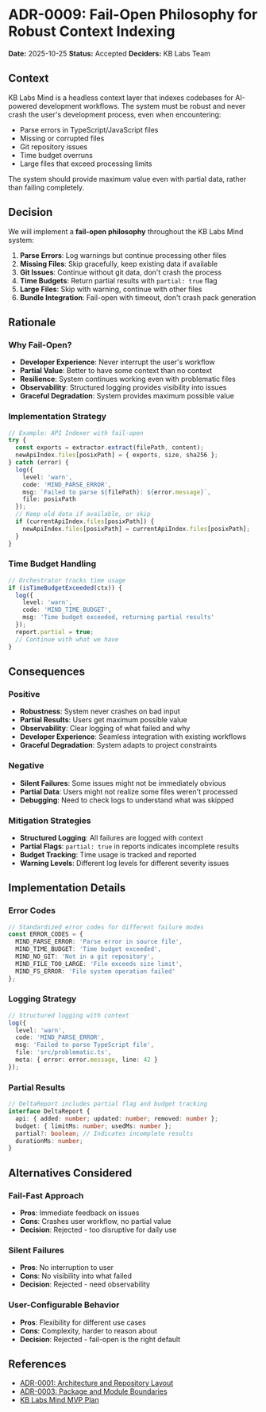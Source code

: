 # ADR-0009: Fail-Open Philosophy for Robust Context Indexing

**Date:** 2025-10-25
**Status:** Accepted
**Deciders:** KB Labs Team

## Context

KB Labs Mind is a headless context layer that indexes codebases for AI-powered development workflows. The system must be robust and never crash the user's development process, even when encountering:

- Parse errors in TypeScript/JavaScript files
- Missing or corrupted files
- Git repository issues
- Time budget overruns
- Large files that exceed processing limits

The system should provide maximum value even with partial data, rather than failing completely.

## Decision

We will implement a **fail-open philosophy** throughout the KB Labs Mind system:

1. **Parse Errors**: Log warnings but continue processing other files
2. **Missing Files**: Skip gracefully, keep existing data if available
3. **Git Issues**: Continue without git data, don't crash the process
4. **Time Budgets**: Return partial results with `partial: true` flag
5. **Large Files**: Skip with warning, continue with other files
6. **Bundle Integration**: Fail-open with timeout, don't crash pack generation

## Rationale

### Why Fail-Open?

- **Developer Experience**: Never interrupt the user's workflow
- **Partial Value**: Better to have some context than no context
- **Resilience**: System continues working even with problematic files
- **Observability**: Structured logging provides visibility into issues
- **Graceful Degradation**: System provides maximum possible value

### Implementation Strategy

```typescript
// Example: API Indexer with fail-open
try {
  const exports = extractor.extract(filePath, content);
  newApiIndex.files[posixPath] = { exports, size, sha256 };
} catch (error) {
  log({ 
    level: 'warn', 
    code: 'MIND_PARSE_ERROR', 
    msg: `Failed to parse ${filePath}: ${error.message}`,
    file: posixPath 
  });
  // Keep old data if available, or skip
  if (currentApiIndex.files[posixPath]) {
    newApiIndex.files[posixPath] = currentApiIndex.files[posixPath];
  }
}
```

### Time Budget Handling

```typescript
// Orchestrator tracks time usage
if (isTimeBudgetExceeded(ctx)) {
  log({ 
    level: 'warn', 
    code: 'MIND_TIME_BUDGET', 
    msg: 'Time budget exceeded, returning partial results' 
  });
  report.partial = true;
  // Continue with what we have
}
```

## Consequences

### Positive

- **Robustness**: System never crashes on bad input
- **Partial Results**: Users get maximum possible value
- **Observability**: Clear logging of what failed and why
- **Developer Experience**: Seamless integration with existing workflows
- **Graceful Degradation**: System adapts to project constraints

### Negative

- **Silent Failures**: Some issues might not be immediately obvious
- **Partial Data**: Users might not realize some files weren't processed
- **Debugging**: Need to check logs to understand what was skipped

### Mitigation Strategies

- **Structured Logging**: All failures are logged with context
- **Partial Flags**: `partial: true` in reports indicates incomplete results
- **Budget Tracking**: Time usage is tracked and reported
- **Warning Levels**: Different log levels for different severity issues

## Implementation Details

### Error Codes

```typescript
// Standardized error codes for different failure modes
const ERROR_CODES = {
  MIND_PARSE_ERROR: 'Parse error in source file',
  MIND_TIME_BUDGET: 'Time budget exceeded',
  MIND_NO_GIT: 'Not in a git repository',
  MIND_FILE_TOO_LARGE: 'File exceeds size limit',
  MIND_FS_ERROR: 'File system operation failed'
};
```

### Logging Strategy

```typescript
// Structured logging with context
log({
  level: 'warn',
  code: 'MIND_PARSE_ERROR',
  msg: 'Failed to parse TypeScript file',
  file: 'src/problematic.ts',
  meta: { error: error.message, line: 42 }
});
```

### Partial Results

```typescript
// DeltaReport includes partial flag and budget tracking
interface DeltaReport {
  api: { added: number; updated: number; removed: number };
  budget: { limitMs: number; usedMs: number };
  partial?: boolean; // Indicates incomplete results
  durationMs: number;
}
```

## Alternatives Considered

### Fail-Fast Approach
- **Pros**: Immediate feedback on issues
- **Cons**: Crashes user workflow, no partial value
- **Decision**: Rejected - too disruptive for daily use

### Silent Failures
- **Pros**: No interruption to user
- **Cons**: No visibility into what failed
- **Decision**: Rejected - need observability

### User-Configurable Behavior
- **Pros**: Flexibility for different use cases
- **Cons**: Complexity, harder to reason about
- **Decision**: Rejected - fail-open is the right default

## References

- [ADR-0001: Architecture and Repository Layout](./0001-architecture-and-reposity-layout.md)
- [ADR-0003: Package and Module Boundaries](./0003-package-and-module-boundaries.md)
- [KB Labs Mind MVP Plan](../kb-labs-mind-mvp.plan.md)
